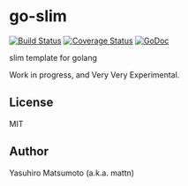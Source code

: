 # go-slim

[![Build Status](https://travis-ci.org/mattn/go-slim.png?branch=master)](https://travis-ci.org/mattn/go-slim)
[![Coverage Status](https://coveralls.io/repos/mattn/go-slim/badge.png?branch=HEAD)](https://coveralls.io/r/mattn/go-slim?branch=HEAD)
[![GoDoc](https://godoc.org/github.com/mattn/go-slim?status.svg)](http://godoc.org/github.com/mattn/go-slim)

slim template for golang

Work in progress, and Very Very Experimental.

## License

MIT

## Author

Yasuhiro Matsumoto (a.k.a. mattn)
